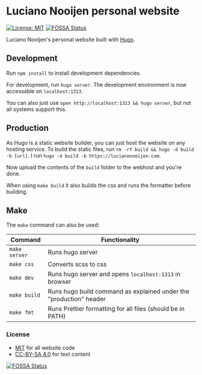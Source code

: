 # Luciano Nooijen personal website

[![License: MIT](https://img.shields.io/badge/License-MIT-yellow.svg)](https://opensource.org/licenses/MIT)
[![FOSSA Status](https://app.fossa.io/api/projects/git%2Bgithub.com%2Flucianonooijen%2FPersonal-Website.svg?type=shield)](https://app.fossa.io/projects/git%2Bgithub.com%2Flucianonooijen%2FPersonal-Website?ref=badge_shield)

Luciano Nooijen's personal website built with [Hugo](https://gohugo.io).

## Development

Run `npm install` to install development dependencies.

For development, run `hugo server`. The development environment is now accessable on `localhost:1313`.

You can also just use `open http://localhost:1313 && hugo server`, but not all systems support this.

## Production

As Hugo is a static website builder, you can just host the website on any hosting service. To build the static files, run `rm -rf build && hugo -d build -b [url]`. I run `hugo -d build -b https://lucianonooijen.com`.

Now upload the contents of the `build` folder to the webhost and you're done.

When using `make build` it also builds the css and runs the formatter before building.

## Make

The `make` command can also be used:

| Command       | Functionality                                                      |
| ------------- | ------------------------------------------------------------------ |
| `make server` | Runs hugo server                                                   |
| `make css`    | Converts scss to css                                               |
| `make dev`    | Runs hugo server and opens `localhost:1313` in browser             |
| `make build`  | Runs hugo build command as explained under the "production" header |
| `make fmt`    | Runs Prettier formatting for all files (should be in PATH)         |

### License

- [MIT](https://mit-license.org/) for all website code
- [CC-BY-SA 4.0](https://creativecommons.org/licenses/by-sa/4.0/) for text content

[![FOSSA Status](https://app.fossa.io/api/projects/git%2Bgithub.com%2Flucianonooijen%2FPersonal-Website.svg?type=large)](https://app.fossa.io/projects/git%2Bgithub.com%2Flucianonooijen%2FPersonal-Website?ref=badge_large)
